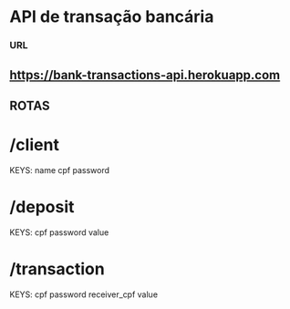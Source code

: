 # API de transação bancária

### URL
## https://bank-transactions-api.herokuapp.com

## ROTAS
# /client
KEYS:
       name
       cpf
       password

# /deposit
KEYS:
       cpf
       password
       value

# /transaction
KEYS:
        cpf
        password
        receiver_cpf
        value

